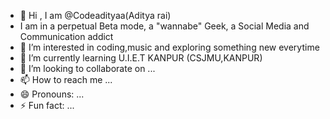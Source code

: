 - 👋 Hi , I am @Codeadityaa(Aditya rai)
- I am in a perpetual Beta mode, a "wannabe" Geek, a Social Media and Communication addict
- 👀 I’m interested in coding,music and exploring something new everytime
- 🌱 I’m currently learning U.I.E.T KANPUR (CSJMU,KANPUR)
- 💞️ I’m looking to collaborate on ...
- 📫 How to reach me ...
- 😄 Pronouns: ...
- ⚡ Fun fact: ...

<!---
Codeadityaa/Codeadityaa is a ✨ special ✨ repository because its `README.md` (this file) appears on your GitHub profile.
You can click the Preview link to take a look at your changes.
--->
